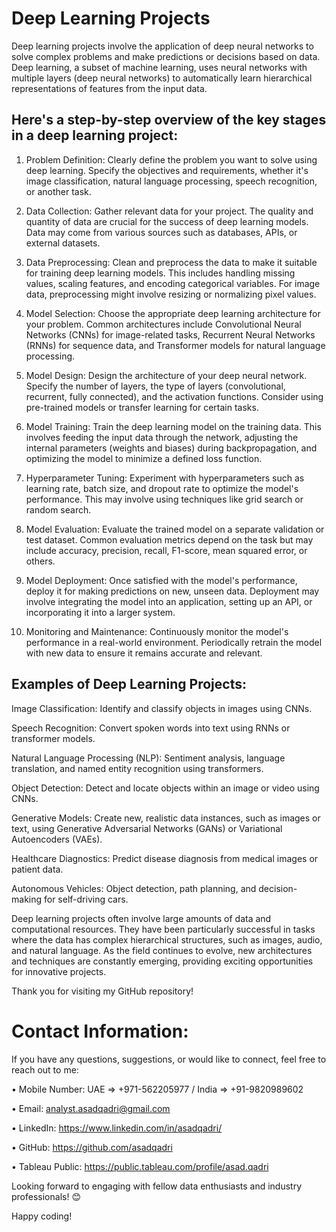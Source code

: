 # Deep Learning Projects
Deep learning projects involve the application of deep neural networks to solve complex problems and make predictions or decisions based on data. Deep learning, a subset of machine learning, uses neural networks with multiple layers (deep neural networks) to automatically learn hierarchical representations of features from the input data.

## Here's a step-by-step overview of the key stages in a deep learning project:

1. Problem Definition:
Clearly define the problem you want to solve using deep learning. Specify the objectives and requirements, whether it's image classification, natural language processing, speech recognition, or another task.

2. Data Collection:
Gather relevant data for your project. The quality and quantity of data are crucial for the success of deep learning models. Data may come from various sources such as databases, APIs, or external datasets.

3. Data Preprocessing:
Clean and preprocess the data to make it suitable for training deep learning models. This includes handling missing values, scaling features, and encoding categorical variables. For image data, preprocessing might involve resizing or normalizing pixel values.

4. Model Selection:
Choose the appropriate deep learning architecture for your problem. Common architectures include Convolutional Neural Networks (CNNs) for image-related tasks, Recurrent Neural Networks (RNNs) for sequence data, and Transformer models for natural language processing.

5. Model Design:
Design the architecture of your deep neural network. Specify the number of layers, the type of layers (convolutional, recurrent, fully connected), and the activation functions. Consider using pre-trained models or transfer learning for certain tasks.

6. Model Training:
Train the deep learning model on the training data. This involves feeding the input data through the network, adjusting the internal parameters (weights and biases) during backpropagation, and optimizing the model to minimize a defined loss function.

7. Hyperparameter Tuning:
Experiment with hyperparameters such as learning rate, batch size, and dropout rate to optimize the model's performance. This may involve using techniques like grid search or random search.

8. Model Evaluation:
Evaluate the trained model on a separate validation or test dataset. Common evaluation metrics depend on the task but may include accuracy, precision, recall, F1-score, mean squared error, or others.

9. Model Deployment:
Once satisfied with the model's performance, deploy it for making predictions on new, unseen data. Deployment may involve integrating the model into an application, setting up an API, or incorporating it into a larger system.

10. Monitoring and Maintenance:
Continuously monitor the model's performance in a real-world environment. Periodically retrain the model with new data to ensure it remains accurate and relevant.

## Examples of Deep Learning Projects:

Image Classification: Identify and classify objects in images using CNNs.

Speech Recognition: Convert spoken words into text using RNNs or transformer models.

Natural Language Processing (NLP): Sentiment analysis, language translation, and named entity recognition using transformers.

Object Detection: Detect and locate objects within an image or video using CNNs.

Generative Models: Create new, realistic data instances, such as images or text, using Generative Adversarial Networks (GANs) or Variational Autoencoders (VAEs).

Healthcare Diagnostics: Predict disease diagnosis from medical images or patient data.

Autonomous Vehicles: Object detection, path planning, and decision-making for self-driving cars.

Deep learning projects often involve large amounts of data and computational resources. They have been particularly successful in tasks where the data has complex hierarchical structures, such as images, audio, and natural language. As the field continues to evolve, new architectures and techniques are constantly emerging, providing exciting opportunities for innovative projects.

Thank you for visiting my GitHub repository!

# Contact Information:

If you have any questions, suggestions, or would like to connect, feel free to reach out to me:

• Mobile Number: UAE => +971-562205977 / India => +91-9820989602

• Email: analyst.asadqadri@gmail.com

• LinkedIn: https://www.linkedin.com/in/asadqadri/

• GitHub: https://github.com/asadqadri

• Tableau Public: https://public.tableau.com/profile/asad.qadri

Looking forward to engaging with fellow data enthusiasts and industry professionals! 😊

Happy coding!
